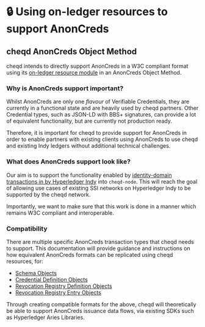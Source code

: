 # 🔒 Using on-ledger resources to support AnonCreds

## cheqd AnonCreds Object Method

cheqd intends to directly support AnonCreds in a W3C compliant format using its [on-ledger resource module](../../resources/) in an AnonCreds Object Method.&#x20;

### Why is AnonCreds support important?

Whilst AnonCreds are only one _flavour_ of Verifiable Credentials, they are currently in a functional state and are heavily used by cheqd partners. Other Credential types, such as JSON-LD with BBS+ signatures, can provide a lot of equivalent functionality, but are currently not production ready.&#x20;

Therefore, it is important for cheqd to provide support for AnonCreds in order to enable partners with existing clients using AnonCreds to use cheqd and existing Indy ledgers without additional technical challenges.

### What does AnonCreds support look like?

Our aim is to support the functionality enabled by [identity-domain transactions in by Hyperledger Indy](https://github.com/hyperledger/indy-node/blob/master/docs/source/transactions.md) into `cheqd-node`. This will reach the goal of allowing use cases of existing SSI networks on Hyperledger Indy to be supported by the cheqd network.

Importantly, we want to make sure that this work is done in a manner which remains W3C compliant and interoperable.

### Compatibility

There are multiple specific AnonCreds transaction types that cheqd needs to support. This documentation will provide guidance and instructions on how equivalent AnonCreds formats can be replicated using cheqd resources, for:

* [Schema Objects](schema-object.md)
* [Credential Definition Objects](creddef-object.md)
* [Revocation Registry Definition Objects](revocation-registry-definition-object.md)
* [Revocation Registry Entry Objects](revocation-registry-entry-object.md)

Through creating compatible formats for the above, cheqd will theoretically be able to support AnonCreds issuance data flows, via existing SDKs such as Hyperledger Aries Libraries.&#x20;
